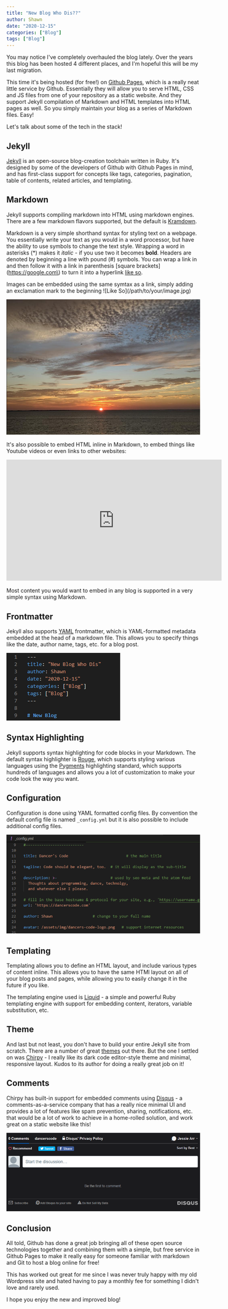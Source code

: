 ```yaml
---
title: "New Blog Who Dis??"
author: Shawn
date: "2020-12-15"
categories: ["Blog"]
tags: ["Blog"]
---
```


You may notice I've completely overhauled the blog lately. Over the years this blog has been hosted 4 different places, and I'm hopeful this will be my last migration.

This time it's being hosted (for free!) on [Github Pages](https://pages.github.com/), which is a really neat little service by Github. Essentially they will allow you to serve HTML, CSS and JS files from one of your repository as a static website. And they support Jekyll compilation of Markdown and HTML templates into HTML pages as well. So you simply maintain your blog as a series of Markdown files. Easy!

Let's talk about some of the tech in the stack!

## Jekyll

[Jekyll](https://github.com/jekyll/jekyll) is an open-source blog-creation toolchain written in Ruby. It's designed by some of the developers of Github with Github Pages in mind, and has first-class support for concepts like tags, categories, pagination, table of contents, related articles, and templating.

## Markdown

Jekyll supports compiling markdown into HTML using markdown engines. There are a few markdown flavors supported, but the default is [Kramdown](https://kramdown.gettalong.org/).

Markdown is a very simple shorthand syntax for styling text on a webpage. You essentially write your text as you would in a word processor, but have the ability to use symbols to change the text style. Wrapping a word in asterisks (*) makes it *italic* - if you use two it becomes **bold**. Headers are denoted by beginning a line with pound (#) symbols. You can wrap a link in  and then follow it with a link in parenthesis [square brackets\]\(https://google.com\) to turn it into a hyperlink [like so](https://google.com).

Images can be embedded using the same symtax as a link, simply adding an exclamation mark to the beginning \!\[Like So\]\(/path/to/your/image.jpg\)

![Sunrise](/content/2020/12/sunrise.png)

It's also possible to embed HTML inline in Markdown, to embed things like Youtube videos or even links to other websites:

<iframe width="560" height="315" src="https://www.youtube.com/embed/HEQcQm21DlY" frameborder="0" allow="accelerometer; autoplay; clipboard-write; encrypted-media; gyroscope; picture-in-picture" allowfullscreen></iframe>

Most content you would want to embed in any blog is supported in a very simple syntax using Markdown.

## Frontmatter

Jekyll also supports [YAML](https://en.wikipedia.org/wiki/YAML) frontmatter, which is YAML-formatted metadata embedded at the head of a markdown file. This allows you to specify things like the date, author name, tags, etc. for a blog post.

![Frontmatter](/content/2020/12/frontmatter.png)

## Syntax Highlighting

Jekyll supports syntax highlighting for code blocks in your Markdown. The default syntax highlighter is [Rouge](https://github.com/rouge-ruby/rouge), which supports styling various languages using the [Pygments](https://pygments.org/) highlighting standard, which supports hundreds of languages and allows you a lot of customization to make your code look the way you want.

## Configuration

Configuration is done using YAML formatted config files. By convention the default config file is named `_config.yml` but it is also possible to include additional config files.

![Config File](/content/2020/12/config.png)

## Templating 

Templating allows you to define an HTML layout, and include various types of content inline. This allows you to have the same HTMl layout on all of your blog posts and pages, while allowing you to easily change it in the future if you like.

The templating engine used is [Liquid](https://shopify.github.io/liquid/) - a simple and powerful Ruby templating engine with support for embedding content, iterators, variable substitution, etc.

## Theme

And last but not least, you don't have to build your entire Jekyll site from scratch. There are a number of great [themes](http://jekyllthemes.org/) out there. But the one I settled on was [Chirpy](https://github.com/cotes2020/jekyll-theme-chirpy/) - I really like its dark code editor-style theme and minimal, responsive layout. Kudos to its author for doing a really great job on it!

## Comments

Chirpy has built-in support for embedded comments using [Disqus](https://disqus.com/) - a comments-as-a-service company that has a really nice minimal UI and provides a lot of features like spam prevention, sharing, notifications, etc. that would be a lot of work to achieve in a home-rolled solution, and work great on a static website like this!

![Disqus](/content/2020/12/disqus.png)

## Conclusion

All told, Github has done a great job bringing all of these open source technologies together and combining them with a simple, but free service in Github Pages to make it really easy for someone familiar with markdown and Git to host a blog online for free!

This has worked out great for me since I was never truly happy with my old Wordpress site and hated having to pay a monthly fee for something I didn't love and rarely used.

I hope you enjoy the new and improved blog!